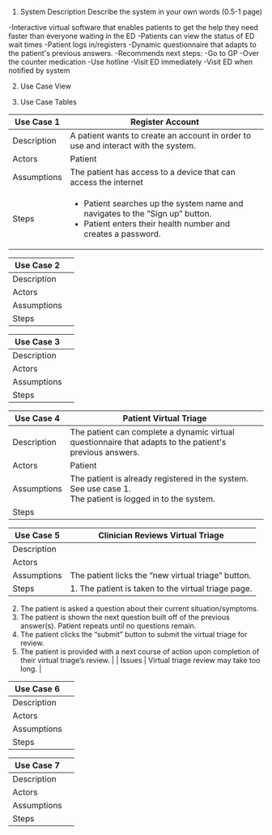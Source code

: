 1. System Description
Describe the system in your own words (0.5-1 page)

-Interactive virtual software that enables patients to get the help they need faster than everyone waiting in the ED
-Patients can view the status of ED wait times
-Patient logs in/registers 
-Dynamic questionnaire that adapts to the patient's previous answers.
-Recommends next steps:
    -Go to GP
    -Over the counter medication
    -Use hotline
    -Visit ED immediately
    -Visit ED when notified by system

2. Use Case View



3. Use Case Tables

| Use Case 1 | Register Account |
| ----------- | ---------------------- |
| Description | A patient wants to create an account in order to use and interact with the system.|
| Actors | Patient |
| Assumptions | The patient has access to a device that can access the internet |
| Steps | <ul><li>Patient searches up the system name and navigates to the “Sign up” button.</li><li>Patient enters their health number and creates a password.</li></ul> |

| Use Case 2 |  |
| ----------- | ---------------------- |
| Description |  |
| Actors |  |
| Assumptions |  |
| Steps |  |

| Use Case 3 |  |
| ----------- | ---------------------- |
| Description |  |
| Actors |  |
| Assumptions |  |
| Steps |  |

| Use Case 4 | Patient Virtual Triage |
| ----------- | ---------------------- |
| Description | The patient can complete a dynamic virtual questionnaire that adapts to the patient's previous answers. |
| Actors | Patient |
| Assumptions | The patient is already registered in the system. See use case 1. <br> The patient is logged in to the system. |
| Steps |  |

| Use Case 5 | Clinician Reviews Virtual Triage |
| ----------- | ---------------------- |
| Description |  |
| Actors |  |
| Assumptions | The patient licks the “new virtual triage” button. |
| Steps | 1. The patient is taken to the virtual triage page.<br/>
2. The patient is asked a question about their current situation/symptoms.<br/>
3. The patient is shown the next question built off of the previous answer(s). Patient repeats until no questions remain.<br/>
4. The patient clicks the “submit” button to submit the virtual triage for review. <br/>
5. The patient is provided with a next course of action upon completion of their virtual triage’s review. |
| Issues | Virtual triage review may take too long. | 

| Use Case 6 |  |
| ----------- | ---------------------- |
| Description |  |
| Actors |  |
| Assumptions |  |
| Steps |  |

| Use Case 7 |  |
| ----------- | ---------------------- |
| Description |  |
| Actors |  |
| Assumptions |  |
| Steps |  |
